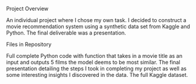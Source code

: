 Project Overview

An individual project where I chose my own task. I decided to construct a movie recommendation system using a synthetic data set from Kaggle and Python. The final deliverable was a presentation. 

Files in Repository

Full complete Python code with function that takes in a movie title as an input and outputs 5 films the model deems to be most similar.
The final presentation detailing the steps I took in completing my project as well as some interesting insights I discovered in the data.
The full Kaggle dataset.

